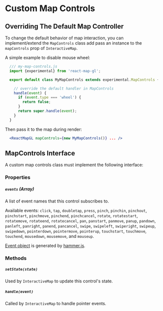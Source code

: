 # Custom Map Controls

## Overriding The Default Map Controller

To change the default behavior of map interaction, you can implement/extend the `MapControls`
class add pass an instance to the `mapControls` prop of `InteractiveMap`.

A simple example to disable mouse wheel:
```js
  /// my-map-controls.js
  import {experimental} from 'react-map-gl';

  export default class MyMapControls extends experimental.MapControls {

    // override the default handler in MapControls
    handle(event) {
      if (event.type === 'wheel') {
        return false;
      }
      return super.handle(event);
    }
  }
```
Then pass it to the map during render:
```jsx
  <ReactMapGL mapControls={new MyMapControls()} ... />
```


## MapControls Interface

A custom map controls class must implement the following interface:

### Properties

##### `events` (Array)

A list of event names that this control subscribes to.

Available events: `click`, `tap`, `doubletap`, `press`, `pinch`, `pinchin`, `pinchout`, `pinchstart`, `pinchmove`, `pinchend`, `pinchcancel`, `rotate`, `rotatestart`, `rotatemove`, `rotateend`, `rotatecancel`, `pan`, `panstart`, `panmove`, `panup`, `pandown`, `panleft`, `panright`, `panend`, `pancancel`, `swipe`, `swipeleft`, `swiperight`, `swipeup`, `swipedown`, `pointerdown`, `pointermove`, `pointerup`, `touchstart`, `touchmove`, `touchend`, `mousedown`, `mousemove`, and `mouseup`.

[Event object](http://hammerjs.github.io/api/#event-object) is generated by [hammer.js](http://hammerjs.github.io).

### Methods

##### `setState(state)`

Used by `InteractiveMap` to update this control's state.

##### `handle(event)`

Called by `InteractiveMap` to handle pointer events.
